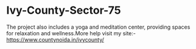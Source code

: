 # Ivy-County-Sector-75
The project also includes a yoga and meditation center, providing spaces for relaxation and wellness.More help visit my site:- https://www.countynoida.in/ivycounty/
